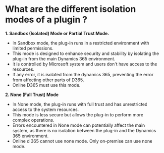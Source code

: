 # What are the different isolation modes of a plugin ?

**1. Sandbox (Isolated) Mode or Partial Trust Mode.**
- In Sandbox mode, the plug-in runs in a restricted environment with limited permissions. 
- This mode is designed to enhance security and stability by isolating the plug-in from the main Dynamics 365 environment. 
- It is controlled by Microsoft system and users don't have access to the resources.
- If any error, it is isolated from the dynamics 365, preventing the error from affecting other parts of D365.
- Online D365 must use this mode.

**2. None (Full Trust) Mode**
- In None mode, the plug-in runs with full trust and has unrestricted access to the system resources. 
- This mode is less secure but allows the plug-in to perform more complex operations. 
- Errors encountered in None mode can potentially affect the main system, as there is no isolation between the plug-in and the Dynamics 365 environment.
- Online d 365 cannot use none mode. Only on-premise can use none mode.